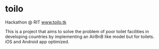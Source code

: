 # toilo
Hackathon @ RIT 
www.toilo.tk

This is a project that aims to solve the problem of poor toilet facilities in developing countries by implementing an AirBnB like model but for toilets. 
iOS and Android app optimized.
